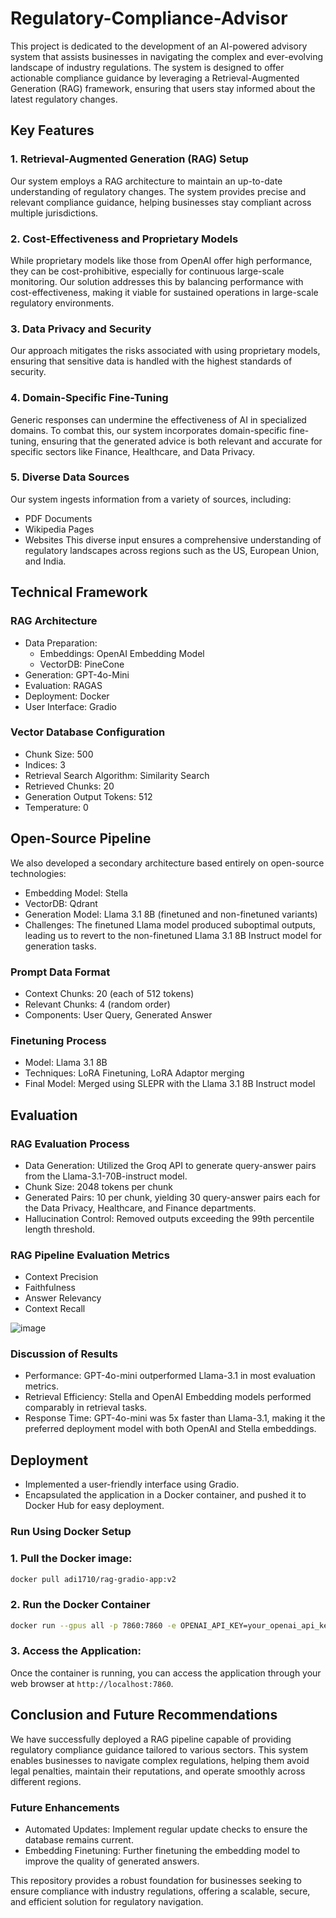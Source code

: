 # Regulatory-Compliance-Advisor
This project is dedicated to the development of an AI-powered advisory system that assists businesses in navigating the complex and ever-evolving landscape of industry regulations. The system is designed to offer actionable compliance guidance by leveraging a Retrieval-Augmented Generation (RAG) framework, ensuring that users stay informed about the latest regulatory changes.

## Key Features
### 1. Retrieval-Augmented Generation (RAG) Setup
Our system employs a RAG architecture to maintain an up-to-date understanding of regulatory changes. The system provides precise and relevant compliance guidance, helping businesses stay compliant across multiple jurisdictions.

### 2. Cost-Effectiveness and Proprietary Models
While proprietary models like those from OpenAI offer high performance, they can be cost-prohibitive, especially for continuous large-scale monitoring. Our solution addresses this by balancing performance with cost-effectiveness, making it viable for sustained operations in large-scale regulatory environments.

### 3. Data Privacy and Security
Our approach mitigates the risks associated with using proprietary models, ensuring that sensitive data is handled with the highest standards of security.

### 4. Domain-Specific Fine-Tuning
Generic responses can undermine the effectiveness of AI in specialized domains. To combat this, our system incorporates domain-specific fine-tuning, ensuring that the generated advice is both relevant and accurate for specific sectors like Finance, Healthcare, and Data Privacy.

### 5. Diverse Data Sources
Our system ingests information from a variety of sources, including:

- PDF Documents
- Wikipedia Pages
- Websites
This diverse input ensures a comprehensive understanding of regulatory landscapes across regions such as the US, European Union, and India.

## Technical Framework
### RAG Architecture
- Data Preparation:
  - Embeddings: OpenAI Embedding Model
  - VectorDB: PineCone
- Generation: GPT-4o-Mini
- Evaluation: RAGAS
- Deployment: Docker
- User Interface: Gradio
### Vector Database Configuration
- Chunk Size: 500
- Indices: 3
- Retrieval Search Algorithm: Similarity Search
- Retrieved Chunks: 20
- Generation Output Tokens: 512
- Temperature: 0

## Open-Source Pipeline
We also developed a secondary architecture based entirely on open-source technologies:
- Embedding Model: Stella
- VectorDB: Qdrant
- Generation Model: Llama 3.1 8B (finetuned and non-finetuned variants)
- Challenges: The finetuned Llama model produced suboptimal outputs, leading us to revert to the non-finetuned Llama 3.1 8B Instruct model for generation tasks.

### Prompt Data Format
- Context Chunks: 20 (each of 512 tokens)
- Relevant Chunks: 4 (random order)
- Components: User Query, Generated Answer

### Finetuning Process
- Model: Llama 3.1 8B
- Techniques: LoRA Finetuning, LoRA Adaptor merging
- Final Model: Merged using SLEPR with the Llama 3.1 8B Instruct model

## Evaluation
### RAG Evaluation Process
- Data Generation: Utilized the Groq API to generate query-answer pairs from the Llama-3.1-70B-instruct model.
- Chunk Size: 2048 tokens per chunk
- Generated Pairs: 10 per chunk, yielding 30 query-answer pairs each for the Data Privacy, Healthcare, and Finance departments.
- Hallucination Control: Removed outputs exceeding the 99th percentile length threshold.

### RAG Pipeline Evaluation Metrics
- Context Precision
- Faithfulness
- Answer Relevancy
- Context Recall

![image](https://github.com/user-attachments/assets/621d7a37-7d66-4834-b571-a9d8a18c3215)

### Discussion of Results
- Performance: GPT-4o-mini outperformed Llama-3.1 in most evaluation metrics.
- Retrieval Efficiency: Stella and OpenAI Embedding models performed comparably in retrieval tasks.
- Response Time: GPT-4o-mini was 5x faster than Llama-3.1, making it the preferred deployment model with both OpenAI and Stella embeddings.

## Deployment
- Implemented a user-friendly interface using Gradio.
- Encapsulated the application in a Docker container, and pushed it to Docker Hub for easy deployment.

### Run Using Docker Setup
  ### 1. Pull the Docker image:
  ```bash
  docker pull adi1710/rag-gradio-app:v2
  ```
  ### 2. Run the Docker Container
  ```bash
  docker run --gpus all -p 7860:7860 -e OPENAI_API_KEY=your_openai_api_key adi1710/rag-gradio-app:v2
  ```
  ### 3. Access the Application:
  Once the container is running, you can access the application through your web browser at `http://localhost:7860`.

## Conclusion and Future Recommendations
We have successfully deployed a RAG pipeline capable of providing regulatory compliance guidance tailored to various sectors. This system enables businesses to navigate complex regulations, helping them avoid legal penalties, maintain their reputations, and operate smoothly across different regions.

### Future Enhancements
- Automated Updates: Implement regular update checks to ensure the database remains current.
- Embedding Finetuning: Further finetuning the embedding model to improve the quality of generated answers.

This repository provides a robust foundation for businesses seeking to ensure compliance with industry regulations, offering a scalable, secure, and efficient solution for regulatory navigation.
        

